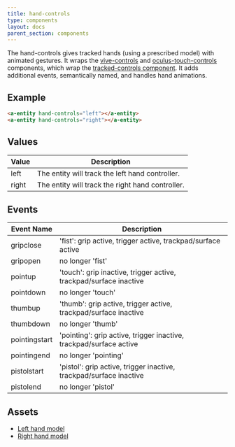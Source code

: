 ```yaml
---
title: hand-controls
type: components
layout: docs
parent_section: components
---
```


[tracked]: ./tracked-controls.md
[vive]: ./vive-controls.md
[oculustouch]: ./oculus-touch-controls.md

The hand-controls gives tracked hands (using a prescribed model) with animated
gestures. It wraps the [vive-controls][vive] and [oculus-touch-controls][oculustouch] components, which wrap the
[tracked-controls component][tracked]. It adds additional events, semantically
named, and handles hand animations.

## Example

```html
<a-entity hand-controls="left"></a-entity>
<a-entity hand-controls="right"></a-entity>
```

## Values

| Value | Description                                      |
|-------|--------------------------------------------------|
| left  | The entity will track the left hand controller.  |
| right | The entity will track the right hand controller. |

## Events

| Event Name    | Description                                                        |
| ----------    | -----------                                                        |
| gripclose     | 'fist': grip active, trigger active, trackpad/surface active       |
| gripopen      | no longer 'fist'                                                   |
| pointup       | 'touch': grip inactive, trigger active, trackpad/surface inactive  |
| pointdown     | no longer 'touch'                                                  |
| thumbup       | 'thumb': grip active, trigger active, trackpad/surface inactive    |
| thumbdown     | no longer 'thumb'                                                  |
| pointingstart | 'pointing': grip active, trigger inactive, trackpad/surface active |
| pointingend   | no longer 'pointing'                                               |
| pistolstart   | 'pistol': grip active, trigger inactive, trackpad/surface inactive |
| pistolend     | no longer 'pistol'                                                 |

## Assets

- [Left hand model](https://cdn.aframe.io/controllers/oculus-hands/leftHand.json)
- [Right hand model](https://cdn.aframe.io/controllers/oculus-hands/rightHand.json)
